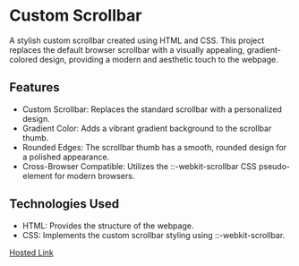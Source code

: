 # Custom Scrollbar
A stylish custom scrollbar created using HTML and CSS. This project replaces the default browser scrollbar with a visually appealing, gradient-colored design, providing a modern and aesthetic touch to the webpage.

## Features
- Custom Scrollbar: Replaces the standard scrollbar with a personalized design.
- Gradient Color: Adds a vibrant gradient background to the scrollbar thumb.
- Rounded Edges: The scrollbar thumb has a smooth, rounded design for a polished appearance.
- Cross-Browser Compatible: Utilizes the ::-webkit-scrollbar CSS pseudo-element for modern browsers.

## Technologies Used
- HTML: Provides the structure of the webpage.
- CSS: Implements the custom scrollbar styling using ::-webkit-scrollbar.


[Hosted Link](https://kirthanaa05.github.io/Custom-Scrollbar/)
